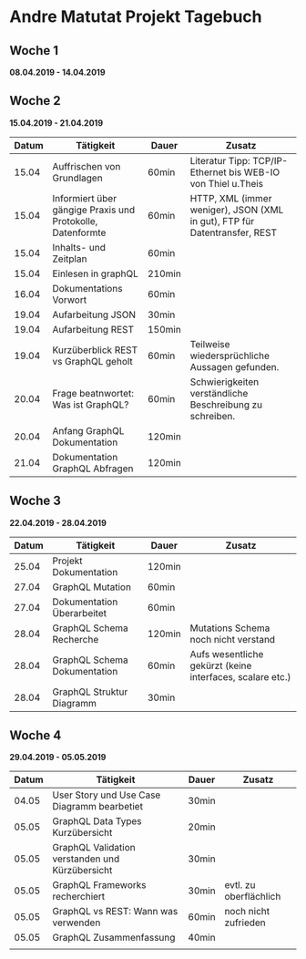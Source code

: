 # Andre Matutat Projekt Tagebuch



## Woche 1 

__08.04.2019 - 14.04.2019__




## Woche 2 

__15.04.2019 - 21.04.2019__

| Datum | Tätigkeit                                | Dauer  | Zusatz                                   |
| ----- | ---------------------------------------- | ------ | ---------------------------------------- |
| 15.04 | Auffrischen von Grundlagen               | 60min  | Literatur Tipp: TCP/IP-Ethernet bis WEB-IO  von Thiel u.Theis |
| 15.04 | Informiert über gängige Praxis und Protokolle, Datenformte | 60min  | HTTP, XML (immer weniger), JSON (XML in gut), FTP für Datentransfer, REST |
| 15.04 | Inhalts- und Zeitplan                    | 60min  |                                          |
| 15.04 | Einlesen in graphQL                      | 210min |                                          |
| 16.04 | Dokumentations Vorwort                   | 60min  |                                          |
| 19.04 | Aufarbeitung JSON                        | 30min  |                                          |
| 19.04 | Aufarbeitung REST                        | 150min |                                          |
| 19.04 | Kurzüberblick REST vs GraphQL geholt     | 60min  | Teilweise wiedersprüchliche Aussagen gefunden. |
| 20.04 | Frage beatnwortet: Was ist GraphQL?      | 60min  | Schwierigkeiten verständliche Beschreibung zu schreiben. |
| 20.04 | Anfang GraphQL Dokumentation             | 120min |                                          |
| 21.04 | Dokumentation GraphQL Abfragen           | 120min |                                          |

## Woche 3

__22.04.2019 - 28.04.2019__

| Datum | Tätigkeit                    | Dauer  | Zusatz                                   |
| ----- | ---------------------------- | ------ | ---------------------------------------- |
| 25.04 | Projekt Dokumentation        | 120min |                                          |
| 27.04 | GraphQL Mutation             | 60min  |                                          |
| 27.04 | Dokumentation Überarbeitet   | 60min  |                                          |
| 28.04 | GraphQL Schema Recherche     | 120min | Mutations Schema noch nicht verstand     |
| 28.04 | GraphQL Schema Dokumentation | 60min  | Aufs wesentliche gekürzt (keine interfaces, scalare etc.) |
| 28.04 | GraphQL Struktur Diagramm    | 30min  |                                          |
## Woche 4

__29.04.2019 - 05.05.2019__

| Datum | Tätigkeit                                | Dauer | Zusatz                 |
| ----- | ---------------------------------------- | ----- | ---------------------- |
| 04.05 | User Story und Use Case Diagramm bearbetiet | 30min |                        |
| 05.05 | GraphQL Data Types Kurzübersicht         | 20min |                        |
| 05.05 | GraphQL Validation verstanden und Kürzübersicht | 30min |                        |
| 05.05 | GraphQL Frameworks recherchiert          | 30min | evtl. zu oberflächlich |
| 05.05 | GraphQL vs REST: Wann was verwenden      | 60min | noch nicht zufrieden   |
| 05.05 | GraphQL Zusammenfassung                  | 40min |                        |
|       |                                          |       |                        |